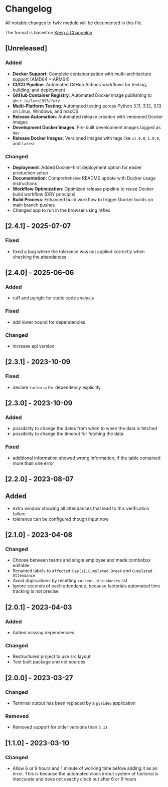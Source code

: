 # Changelog
All notable changes to fwtv module will be documented in this file.

The format is based on [Keep a Changelog](https://keepachangelog.com/en/1.0.0)

## [Unreleased]

### Added

- **Docker Support**: Complete containerization with multi-architecture support (AMD64 + ARM64)
- **CI/CD Pipeline**: Automated GitHub Actions workflows for testing, building, and deployment
- **GitHub Container Registry**: Automated Docker image publishing to `ghcr.io/leon1995/fwtv`
- **Multi-Platform Testing**: Automated testing across Python 3.11, 3.12, 3.13 on Linux, Windows, and macOS
- **Release Automation**: Automated release creation with versioned Docker images
- **Development Docker Images**: Pre-built development images tagged as `dev`
- **Release Docker Images**: Versioned images with tags like `v1.0.0`, `1.0.0`, and `latest`

### Changed

- **Deployment**: Added Docker-first deployment option for easier production setup
- **Documentation**: Comprehensive README update with Docker usage instructions
- **Workflow Optimization**: Optimized release pipeline to reuse Docker build workflow (DRY principle)
- **Build Process**: Enhanced build workflow to trigger Docker builds on main branch pushes
- Changed app to run in the browser using reflex

## [2.4.1] - 2025-07-07

### Fixed

- fixed a bug where the tolerance was not applied correctly when checking the attendances

## [2.4.0] - 2025-06-06

### Added

- ruff and pyright for static code analysis

### Fixed

- add lower bound for dependencies

### Changed

- increase api version

## [2.3.1] - 2023-10-09

### Fixed

- declare `factorialhr` dependency explicitly

## [2.3.0] - 2023-10-09

### Added

- possibility to change the dates from when to when the data is fetched
- possibility to change the timeout for fetching the data

### Fixed

- additional information showed wrong information, if the table contained more than one error

## [2.2.0] - 2023-08-07

## Added

- extra window showing all attendances that lead to this verification failure
- tolerance can be configured though input now

## [2.1.0] - 2023-04-08

### Changed

- Choose between teams and single employee and made combobox editable
- Renamed labels to `Affected Day(s)`, `Cumulated Break` and `Cumulated Attendance`
- Avoid duplications by resetting `current_attendances` list
- Ignore seconds of each attendance, because factorials automated time tracking is not precise

## [2.0.1] - 2023-04-03

### Added

- Added missing dependencies

### Changed

- Restructured project to use src layout
- Test built package and not sources

## [2.0.0] - 2023-03-27

### Changed

- Terminal output has been replaced by a `pyside6` application

### Removed

- Removed support for older versions than `3.11`

## [1.1.0] - 2023-03-10

### Changed

- Allow 6 or 9 hours and 1 minute of working time before adding it as an error. This is because the automated clock in/out system of factorial is inaccurate and does not exactly clock out after 6 or 9 hours
